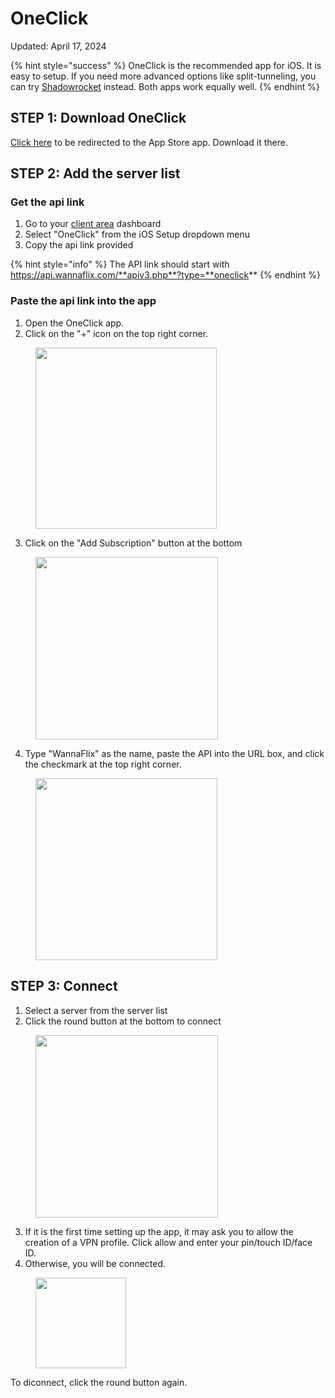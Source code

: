 # OneClick

Updated: April 17, 2024

{% hint style="success" %}
OneClick is the recommended app for iOS. It is easy to setup. If you need more advanced options like split-tunneling, you can try [Shadowrocket](shadowrocket.md) instead. Both apps work equally well.
{% endhint %}

## STEP 1: Download OneClick

[Click here](https://apps.apple.com/us/app/oneclick-safe-easy-fast/id1545555197) to be redirected to the App Store app. Download it there.

## STEP 2: Add the server list

### Get the api link

1. Go to your [client area](https://wannaflix.com/clientarea.php) dashboard
2. Select "OneClick" from the iOS Setup dropdown menu
3. Copy the api link provided&#x20;

{% hint style="info" %}
The API link should start with https://api.wannaflix.com/**apiv3.php**?type=**oneclick**
{% endhint %}

### Paste the api link into the app

1. Open the OneClick app.
2. Click on the "+" icon on the top right corner.

<figure><img src="../../.gitbook/assets/Screenshot 2024-04-17 at 2.41.35 PM.png" alt="" width="290"><figcaption></figcaption></figure>

3. Click on the "Add Subscription" button at the bottom

<figure><img src="../../.gitbook/assets/Screenshot 2024-04-17 at 2.42.03 PM.png" alt="" width="292"><figcaption></figcaption></figure>

4. Type "WannaFlix" as the name, paste the API into the URL box, and click the checkmark at the top right corner.

<figure><img src="../../.gitbook/assets/Screenshot 2024-04-17 at 2.42.55 PM.png" alt="" width="291"><figcaption></figcaption></figure>

## **STEP 3: Connect**

1. Select a server from the server list
2. Click the round button at the bottom to connect

<figure><img src="../../.gitbook/assets/Screenshot 2024-04-17 at 2.44.41 PM.png" alt="" width="292"><figcaption></figcaption></figure>

3. If it is the first time setting up the app, it may ask you to allow the creation of a VPN profile. Click allow and enter your pin/touch ID/face ID.
4. Otherwise, you will be connected.

<figure><img src="../../.gitbook/assets/Screenshot 2024-04-17 at 2.45.08 PM.png" alt="" width="145"><figcaption></figcaption></figure>

To diconnect, click the round button again.
